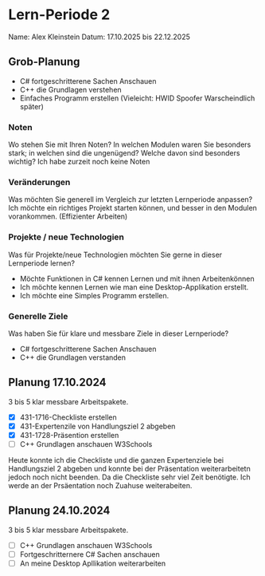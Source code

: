 # Lern-Periode 2
Name: Alex Kleinstein 
Datum: 17.10.2025 bis 22.12.2025

## Grob-Planung
- C# fortgeschritterene Sachen Anschauen
- C++ die Grundlagen verstehen
- Einfaches Programm erstellen (Vieleicht: HWID Spoofer Warscheindlich später)

### Noten
Wo stehen Sie mit Ihren Noten? In welchen Modulen waren Sie besonders stark; in welchen sind die ungenügend? Welche davon sind besonders wichtig?
Ich habe zurzeit noch keine Noten

### Veränderungen
Was möchten Sie generell im Vergleich zur letzten Lernperiode anpassen?
Ich  möchte ein richtiges Projekt starten können, und besser in den Modulen vorankommen. (Effizienter Arbeiten)

### Projekte / neue Technologien
Was für Projekte/neue Technologien möchten Sie gerne in dieser Lernperiode lernen?
- Möchte Funktionen in C# kennen Lernen und mit ihnen Arbeitenkönnen
- Ich möchte kennen Lernen wie man eine Desktop-Applikation erstellt.
- Ich möchte eine Simples Programm erstellen. 

### Generelle Ziele
Was haben Sie für klare und messbare Ziele in dieser Lernperiode?
- C# fortgeschritterene Sachen Anschauen
- C++ die Grundlagen verstanden


## Planung 17.10.2024
3 bis 5 klar messbare Arbeitspakete.

- [X] 431-1716-Checkliste erstellen 
- [X] 431-Expertenzile von Handlungsziel 2 abgeben
- [X] 431-1728-Präsention erstellen
- [ ] C++ Grundlagen anschauen W3Schools

Heute konnte ich die Checkliste und die ganzen Expertenziele bei Handlungsziel 2 abgeben und konnte bei der Präsentation weiterarbeitetn jedoch noch nicht beenden. Da die Checkliste sehr viel Zeit benötigte.
Ich werde an der Prsäentation noch Zuahuse weiterabeiten.

## Planung 24.10.2024
3 bis 5 klar messbare Arbeitspakete.

- [ ] C++ Grundlagen anschauen W3Schools
- [ ] Fortgeschritternere C# Sachen anschauen
- [ ] An meine Desktop Apllikation weiterarbeiten